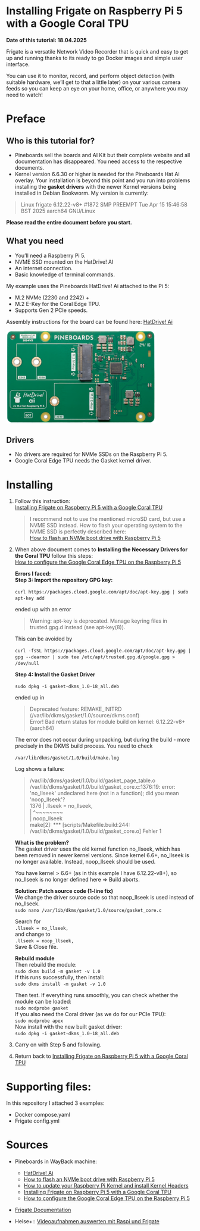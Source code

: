 # Installing Frigate on Raspberry Pi 5 with a Google Coral TPU

**Date of this tutorial: 18.04.2025**

Frigate is a versatile Network Video Recorder that is quick and easy to get up and running thanks to its ready to go Docker images and simple user interface. 

You can use it to monitor, record, and perform object detection (with suitable hardware, we’ll get to that a little later) on your various camera feeds so you can keep an eye on your home, office, or anywhere you may need to watch! 

# Preface

## Who is this tutorial for?

* Pineboards sell the boards and AI Kit but their complete website and all documentation has disappeared. You need access to the respective documents.
* Kernel version 6.6.30 or higher is needed for the Pineboards Hat Ai overlay. Your installation is beyond this point and you run into problems installing the **gasket drivers** with the newer Kernel versions being installed in Debian Bookworm. My version is currently:

> Linux frigate 6.12.22-v8+ #1872 SMP PREEMPT Tue Apr 15 15:46:58 BST 2025 aarch64 GNU/Linux

**Please read the entire document before you start.**

## What you need
* You’ll need a Raspberry Pi 5. 
* NVME SSD mounted on the HatDrive! AI
* An internet connection.
* Basic knowledge of terminal commands.

My example uses the Pineboards HatDrive! Ai attached to the Pi 5: 
* M.2 NVMe (2230 and 2242) + 
* M.2 E-Key for the Coral Edge TPU. 
* Supports Gen 2 PCIe speeds.

Assembly instructions for the board can be found here: <a href="https://y.hs58.de/4e22r" target="_blank" rel="noreferrer noopener">HatDrive! Ai</a>

<p><img src="./images/pineboards-HatDrive_AI.png" alt="Pineboards HatDrive! Ai" style="width:80%"/></p>

## Drivers
* No drivers are required for NVMe SSDs on the Raspberry Pi 5. 
* Google Coral Edge TPU needs the Gasket kernel driver.

# Installing

1. Follow this instruction: <br/><a href="https://y.hs58.de/ef06n" target="_blank" rel="noreferrer noopener">Installing Frigate on Raspberry Pi 5 with a Google Coral TPU</a><br/>
    >I recommend not to use the mentioned microSD card, but use a NVME SSD instead. How to flash your operating system to the NVME SSD is perfectly described here:<br/> <a href="https://y.hs58.de/y0hvz" target="_blank" rel="noreferrer noopener">How to flash an NVMe boot drive with Raspberry Pi 5</a>
2. When above document comes to **Installing the Necessary Drivers for the Coral TPU** follow this steps:<br/> 
<a href="https://y.hs58.de/uszf4" target="_blank" rel="noreferrer noopener">How to configure the Google Coral Edge TPU on the Raspberry Pi 5</a>

    **Errors I faced:**<br/>
   **Step 3: Import the repository GPG key:**

    `curl https://packages.cloud.google.com/apt/doc/apt-key.gpg | sudo apt-key add`

    ended up with an error

    >Warning: apt-key is deprecated. Manage keyring files in trusted.gpg.d instead (see apt-key(8)).

    This can be avoided by 

    `curl -fsSL https://packages.cloud.google.com/apt/doc/apt-key.gpg | gpg --dearmor | sudo tee /etc/apt/trusted.gpg.d/google.gpg > /dev/null
    `

    **Step 4: Install the Gasket Driver**

    `sudo dpkg -i gasket-dkms_1.0-18_all.deb`

    ended up in 
    >Deprecated feature: REMAKE_INITRD (/var/lib/dkms/gasket/1.0/source/dkms.conf)<br/>
    >Error! Bad return status for module build on kernel: 6.12.22-v8+ (aarch64)

    The error does not occur during unpacking, but during the build - more precisely in the DKMS build process. You need to check 

    `/var/lib/dkms/gasket/1.0/build/make.log`

    Log shows a failure:

    >/var/lib/dkms/gasket/1.0/build/gasket_page_table.o<br/>
    >/var/lib/dkms/gasket/1.0/build/gasket_core.c:1376:19: error: 'no_llseek' undeclared here (not in a function); did you mean 'noop_llseek'?<br/>
    >1376 |         .llseek = no_llseek,<br/>
    >     |                   ^~~~~~~~~<br/>
    >     |                   noop_llseek<br/>
    >make[2]: *** [scripts/Makefile.build:244:<br/>
    >/var/lib/dkms/gasket/1.0/build/gasket_core.o] Fehler 1

    **What is the problem?**<br/>
    The gasket driver uses the old kernel function no_llseek, which has been removed in newer kernel versions. Since kernel 6.6+, no_llseek is no longer available. Instead, noop_llseek should be used.

    You have kernel > 6.6+ (as in this example I have 6.12.22-v8+), so no_llseek is no longer defined here ⇒ Build aborts.

    **Solution: Patch source code (1-line fix)**<br/>
    We change the driver source code so that noop_llseek is used instead of no_llseek.<br/>
    `sudo nano /var/lib/dkms/gasket/1.0/source/gasket_core.c`
    
    Search for <br/>
    `.llseek = no_llseek,`<br/>
    and change to <br/>
    `.llseek = noop_llseek,`<br/>
    Save & Close file. 

    **Rebuild module**<br/>
    Then rebuild the module:<br/>
    `sudo dkms build -m gasket -v 1.0`<br/>
    If this runs successfully, then install:<br/>
    `sudo dkms install -m gasket -v 1.0`

    Then test. If everything runs smoothly, you can check whether the module can be loaded:<br/>
    `sudo modprobe gasket`<br/>
    If you also need the Coral driver (as we do for our PCIe TPU):<br/>
    `sudo modprobe apex`<br/>
    Now install with the new built gasket driver:<br/>
    ``sudo dpkg -i gasket-dkms_1.0-18_all.deb``<br/> 
3. Carry on with Step 5 and following.  
4. Return back to  <a href="https://y.hs58.de/ef06n" target="_blank" rel="noreferrer noopener">Installing Frigate on Raspberry Pi 5 with a Google Coral TPU</a>

# Supporting files:
In this repository I attached 3 examples:

* Docker compose.yaml
* Frigate config.yml

# Sources
* Pineboards in WayBack machine:
  * <a href="https://y.hs58.de/4e22r" target="_blank" rel="noreferrer noopener">HatDrive! Ai</a>
  * <a href="https://y.hs58.de/y0hvz" target="_blank" rel="noreferrer noopener">How to flash an NVMe boot drive with Raspberry Pi 5</a>
  * <a href="https://y.hs58.de/1edk5" target="_blank" rel="noreferrer noopener">How to update your Raspberry Pi Kernel and install Kernel Headers</a>
  * <a href="https://y.hs58.de/ef06n" target="_blank" rel="noreferrer noopener">Installing Frigate on Raspberry Pi 5 with a Google Coral TPU</a>
  * <a href="https://y.hs58.de/uszf4" target="_blank" rel="noreferrer noopener">How to configure the Google Coral Edge TPU on the Raspberry Pi 5</a>
  
* <a href="https://y.hs58.de/xaflc" target="_blank" rel="noreferrer noopener">Frigate Documentation</a>
* Heise+:: <a href="https://y.hs58.de/a6ke9" target="_blank" rel="noreferrer noopener">Videoaufnahmen auswerten mit Raspi und Frigate </a>
